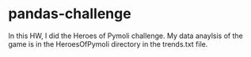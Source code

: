 # pandas-challenge

In this HW, I did the Heroes of Pymoli challenge. My data anaylsis of the game is in the HeroesOfPymoli directory in the trends.txt file.
